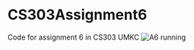 # CS303Assignment6
Code for assignment 6 in CS303 UMKC
![A6 running](https://user-images.githubusercontent.com/90643945/167061055-4bb66393-1ed9-40d7-bd79-5f6b5bc71710.png)
